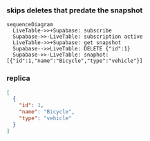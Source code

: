 ### skips deletes that predate the snapshot

```mermaid
sequenceDiagram
  LiveTable->>+Supabase: subscribe
  Supabase->>-LiveTable: subscription active
  LiveTable->>+Supabase: get snapshot
  Supabase-->>LiveTable: DELETE {"id":1}
  Supabase->>-LiveTable: snaphot: [{"id":1,"name":"Bicycle","type":"vehicle"}]
```

### replica
```json
[
  {
    "id": 1,
    "name": "Bicycle",
    "type": "vehicle"
  }
]
```
